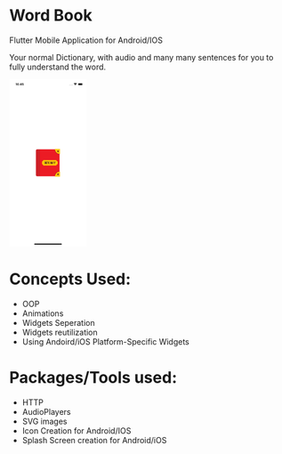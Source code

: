 # Word Book
Flutter Mobile Application for Android/IOS


Your normal Dictionary, with audio and many many sentences for you to fully understand the word.

<img src="word_book/Screenshots/1.png" height ="300" >

# Concepts Used:
- OOP
- Animations
- Widgets Seperation
- Widgets reutilization
- Using Andoird/iOS Platform-Specific Widgets 

# Packages/Tools used:
- HTTP
- AudioPlayers
- SVG images
- Icon Creation for Android/IOS
- Splash Screen creation for Android/iOS
